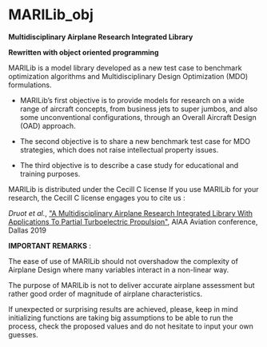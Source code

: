 # MARILib_obj
**Multidisciplinary Airplane Research Integrated Library**

**Rewritten with object oriented programming**

MARILib is a model library developed as a new test case to benchmark optimization algorithms and Multidisciplinary
Design Optimization (MDO) formulations.

* MARILib’s first objective is to provide models for research on a wide range of aircraft concepts, from business jets
to super jumbos, and also some unconventional configurations, through an Overall Aircraft Design (OAD) approach.

* The second objective is to share a new benchmark test case for MDO strategies, which does not raise intellectual
property issues.

* The third objective is to describe a case study for educational and training purposes.

MARILib is distributed under the Cecill C license
If you use MARILib for your research, the Cecill C license engages you to cite us :

*Druot et al.*, ["A Multidisciplinary Airplane Research Integrated Library
With Applications To Partial Turboelectric Propulsion"](https://arc.aiaa.org/doi/abs/10.2514/6.2019-3243), AIAA Aviation conference, Dallas 2019


**IMPORTANT REMARKS** :

The ease of use of MARILib should not overshadow the complexity of Airplane Design where many variables interact in a non-linear way.

The purpose of MARILib is not to deliver accurate airplane assessment but rather good order of magnitude of airplane characteristics.

If unexpected or surprising results are achieved, please, keep in mind initializing functions are taking big assumptions to be able
to run the process, check the proposed values and do not hesitate to input your own guesses.